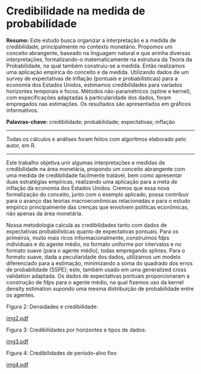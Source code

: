 # Credibilidade na medida de probabilidade

**Resumo:** 
Este estudo busca organizar a interpretação e a medida de credibilidade, principalmente no contexto monetário. Propomos um conceito abrangente, baseado na linguagem natural e que aninha diversas interpretações, formalizando-o matematicamente na estrutura da Teoria da Probabilidade, na qual também construiu-se a medida. Então realizamos uma aplicação empírica do conceito e da medida. Utilizando dados de um survey de expectativas de inflação (pontuais e probabilísticas) para a economia dos Estados Unidos, estimamos credibilidades para variados horizontes temporais e focos. Métodos
não-paramétricos (spline e kernel), com especificações adaptadas à particularidade dos dados, foram empregados nas estimações. Os resultados são apresentados em gráficos informativos.

**Palavras-chave:** credibilidade; probabilidade; expectativas; inflação

***

Todas os cálculos e análises foram feitos com algorítmos elaborado pelo autor, em R.

***


Este trabalho objetiva unir algumas interpretações e medidas de credibilidade na área monetária, propondo um conceito abrangente com uma medida de credibilidade facilmente tratável, bem como apresentar duas estratégias empíricas, realizando uma aplicação para a meta de inflação da economia dos Estados Unidos. Cremos que essa nova formalização do conceito, junto com o exemplo aplicado, possa contribuir para o avanço das teorias macroeconômicas relacionadas e para o estudo empírico principalmente das crenças que envolvem políticas econômicas, não apenas da área monetária.

Nossa metodologia calcula as credibilidades tanto com dados de expectativas probabilísticas quanto de expectativas pontuais. Para os primeiros, muito mais ricos informacionalmente, construímos fdps individuais e do agente médio, no formato uniforme por intervalos e no formato suave (para o agente médio), todas empregando splines. Para o formato suave, dada a peculiaridade dos dados, utilizamos um modelo diferenciado para a estimação, minimizando a soma do quadrado dos erros de probabilidade (SSPE); este, também usado em uma generalized cross validation adaptada. Os dados de expectativas pontuais proporcionaram a construção de fdps para o agente médio, na qual fizemos uso da kernel density estimation supondo uma mesma distribuição de probabilidade entre os agentes.

Figura 2: Densidades e credibilidade:

[img2.pdf](https://github.com/raguirreleal/credibilidade/files/12602629/img2.pdf)

Figura 3: Credibilidades por horizontes e tipos de dados:

[img3.pdf](https://github.com/raguirreleal/credibilidade/files/12602632/img3.pdf)

Figura 4: Credibilidades de período-alvo fixo

[img4.pdf](https://github.com/raguirreleal/credibilidade/files/12602633/img4.pdf)


